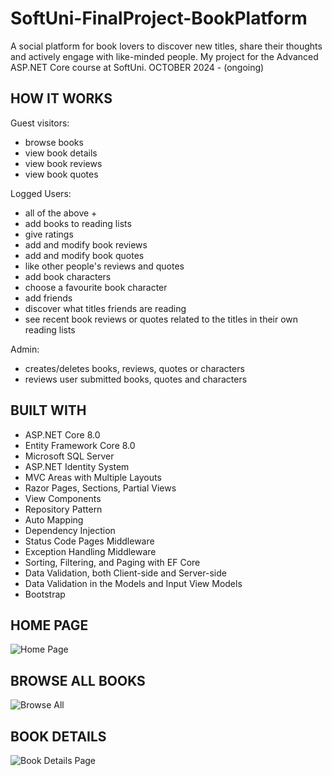 # SoftUni-FinalProject-BookPlatform
A social platform for book lovers to discover new titles, share their thoughts and actively engage with like-minded people. 
My project for the Advanced ASP.NET Core course at SoftUni. OCTOBER 2024 - (ongoing)

## HOW IT WORKS
Guest visitors:
- browse books
- view book details
- view book reviews
- view book quotes

Logged Users:
- all of the above +
- add books to reading lists
- give ratings
- add and modify book reviews
- add and modify book quotes
- like other people's reviews and quotes
- add book characters
- choose a favourite book character
- add friends
- discover what titles friends are reading
- see recent book reviews or quotes related to the titles in their own reading lists

Admin:
- creates/deletes books, reviews, quotes or characters
- reviews user submitted books, quotes and characters

## BUILT WITH
- ASP.NET Core 8.0
- Entity Framework Core 8.0
- Microsoft SQL Server
- ASP.NET Identity System
- MVC Areas with Multiple Layouts
- Razor Pages, Sections, Partial Views
- View Components
- Repository Pattern
- Auto Мapping
- Dependency Injection
- Status Code Pages Middleware
- Exception Handling Middleware
- Sorting, Filtering, and Paging with EF Core
- Data Validation, both Client-side and Server-side
- Data Validation in the Models and Input View Models
- Bootstrap

## HOME PAGE
![Home Page](https://github.com/user-attachments/assets/91782938-aa26-490d-9807-ecfdc46fab78)

## BROWSE ALL BOOKS
![Browse All](https://github.com/user-attachments/assets/a729cf44-4f1a-403a-bdea-effc89b12c96)

## BOOK DETAILS
![Book Details Page](https://github.com/user-attachments/assets/d115985d-19d5-4772-8740-4b0b6b1d0aab)

